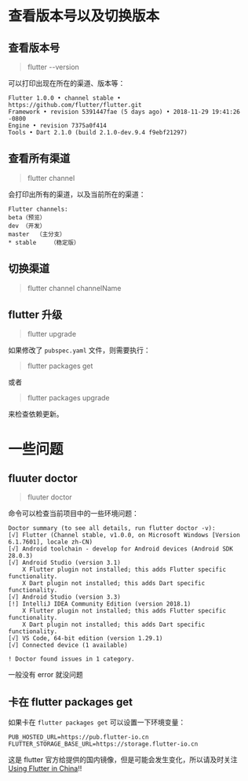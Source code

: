 # 查看版本号以及切换版本

## 查看版本号

> flutter --version

可以打印出现在所在的渠道、版本等：

    Flutter 1.0.0 • channel stable • https://github.com/flutter/flutter.git
    Framework • revision 5391447fae (5 days ago) • 2018-11-29 19:41:26 -0800
    Engine • revision 7375a0f414
    Tools • Dart 2.1.0 (build 2.1.0-dev.9.4 f9ebf21297)

## 查看所有渠道

> flutter channel

会打印出所有的渠道，以及当前所在的渠道：

    Flutter channels:
    beta（预览）
    dev （开发）
    master  （主分支）
    * stable    （稳定版）

## 切换渠道

> flutter channel channelName

## flutter 升级

> flutter upgrade

如果修改了 `pubspec.yaml` 文件，则需要执行：

> flutter packages get

或者

> flutter packages upgrade

来检查依赖更新。

# 一些问题

## fluuter doctor

> fluuter doctor

命令可以检查当前项目中的一些环境问题：

    Doctor summary (to see all details, run flutter doctor -v):
    [√] Flutter (Channel stable, v1.0.0, on Microsoft Windows [Version 6.1.7601], locale zh-CN)
    [√] Android toolchain - develop for Android devices (Android SDK 28.0.3)
    [√] Android Studio (version 3.1)
        X Flutter plugin not installed; this adds Flutter specific functionality.
        X Dart plugin not installed; this adds Dart specific functionality.
    [√] Android Studio (version 3.3)
    [!] IntelliJ IDEA Community Edition (version 2018.1)
        X Flutter plugin not installed; this adds Flutter specific functionality.
        X Dart plugin not installed; this adds Dart specific functionality.
    [√] VS Code, 64-bit edition (version 1.29.1)
    [√] Connected device (1 available)

    ! Doctor found issues in 1 category.

一般没有 error 就没问题

## 卡在 flutter packages get
如果卡在 `flutter packages get` 可以设置一下环境变量：

    PUB_HOSTED_URL=https://pub.flutter-io.cn
    FLUTTER_STORAGE_BASE_URL=https://storage.flutter-io.cn

这是 flutter 官方给提供的国内镜像，但是可能会发生变化，所以请及时关注 [Using Flutter in China](https://github.com/flutter/flutter/wiki/Using-Flutter-in-China)!!